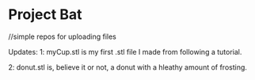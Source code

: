 # Project Bat
//simple repos for uploading files


Updates:
   1: myCup.stl is my first .stl file I made from following a tutorial.

   2: donut.stl is, believe it or not, a donut with a hleathy amount of frosting.
